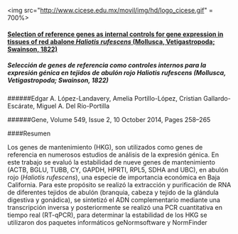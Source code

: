 <img src="http://www.cicese.edu.mx/movil/img/hd/logo_cicese.gif" = 700%>



#### [Selection of reference genes as internal controls for gene expression in tissues of red abalone *Haliotis rufescens* (Mollusca, Vetigastropoda; Swainson, 1822)](http://ac.els-cdn.com/S0378111914008993/1-s2.0-S0378111914008993-main.pdf?_tid=db5328e4-42df-11e6-a882-00000aab0f27&acdnat=1467744170_d2b4143ba27b0245936645c2432459e9)


##### Selección de genes de referencia como controles internos para la expresión génica en tejidos de abulón rojo *Haliotis rufescens* (Mollusca, Vetigastropoda; Swainson, 1822)

######Edgar A. López-Landavery, Amelia Portillo-López, Cristian Gallardo-Escárate, Miguel A. Del Río-Portilla

######Gene, Volume 549, Issue 2, 10 October 2014, Pages 258–265

####Resumen

Los genes de mantenimiento (HKG), son utilizados como genes de referencia en numerosos estudios de análisis de la expresión génica. En este trabajo se evaluó la estabilidad de nueve genes de mantenimiento (ACTB, BGLU, TUBB, CY, GAPDH, HPRTI, RPL5, SDHA and UBC), en abulón rojo (*Haliotis rufescens*), una especie de importancia económica en Baja California. Para este propósito se realizó la extracción y purificación de RNA de diferentes tejidos de abulón (branquia, cabeza y tejido de la glándula digestiva y gonádica), se sintetizó el ADN complementario mediante una transcripción inversa y posteriormente se realizó una PCR cuantitativa en tiempo real (RT-qPCR), para determinar la estabilidad de los HKG se utilizaron dos paquetes informáticos geNormsoftware  y NormFinder
